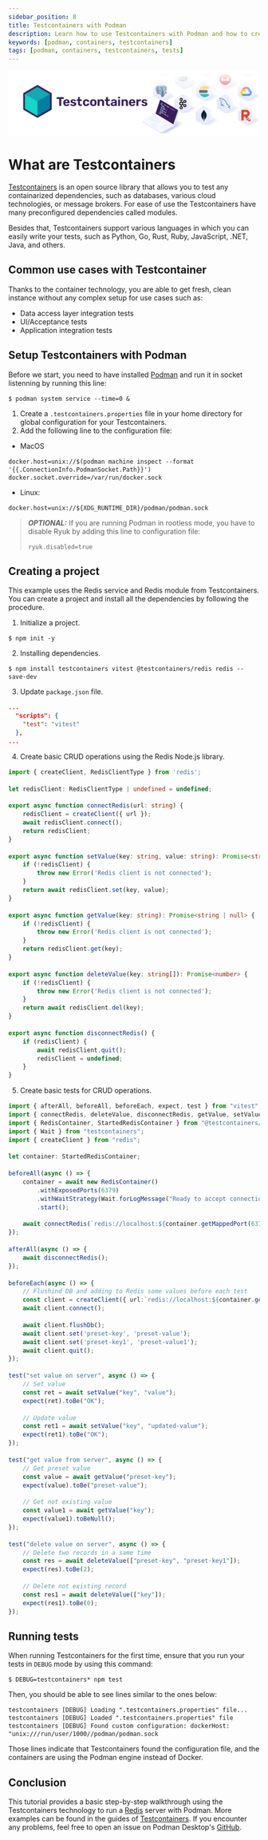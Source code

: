 ```yaml
---
sidebar_position: 8
title: Testcontainers with Podman
description: Learn how to use Testcontainers with Podman and how to create basic tests using Testcontainers technology!
keywords: [podman, containers, testcontainers]
tags: [podman, containers, testcontainers, tests]
---
```


![plane](img/testcontainers.png)

# What are Testcontainers

[Testcontainers](https://testcontainers.com/) is an open source library that allows you to test any containarized dependencies, such as databases, various cloud technologies, or message brokers. For ease of use the Testcontainers have many preconfigured dependencies called modules.

Besides that, Testcontainers support various languages in which you can easily write your tests, such as Python, Go, Rust, Ruby, JavaScript, .NET, Java, and others.

## Common use cases with Testcontainer

Thanks to the container technology, you are able to get fresh, clean instance without any complex setup for use cases such as:

- Data access layer integration tests
- UI/Acceptance tests
- Application integration tests

## Setup Testcontainers with Podman

Before we start, you need to have installed [Podman](https://podman.io/) and run it in socket listenning by running this line:

```shell-session
$ podman system service --time=0 &
```

1. Create a `.testcontainers.properties` file in your home directory for global configuration for your Testcontainers.
2. Add the following line to the configuration file:

- MacOS

```.testcontainers.properties
docker.host=unix://$(podman machine inspect --format '{{.ConnectionInfo.PodmanSocket.Path}}')
docker.socket.override=/var/run/docker.sock
```

- Linux:

```.testcontainers.properties
docker.host=unix://${XDG_RUNTIME_DIR}/podman/podman.sock
```

> **_OPTIONAL:_** If you are running Podman in rootless mode, you have to disable Ryuk by adding this line to configuration file:
>
> ```.testcontainers.properties
> ryuk.disabled=true
> ```

## Creating a project

This example uses the Redis service and Redis module from Testcontainers. You can create a project and install all the dependencies by following the procedure.

1. Initialize a project.

```shell-session
$ npm init -y
```

2. Installing dependencies.

```shell-session
$ npm install testcontainers vitest @testcontainers/redis redis --save-dev
```

3. Update `package.json` file.

```package.json
...
  "scripts": {
    "test": "vitest"
  },
...
```

4. Create basic CRUD operations using the Redis Node.js library.

```index.ts
import { createClient, RedisClientType } from 'redis';

let redisClient: RedisClientType | undefined = undefined;

export async function connectRedis(url: string) {
    redisClient = createClient({ url });
    await redisClient.connect();
    return redisClient;
}

export async function setValue(key: string, value: string): Promise<string | null> {
    if (!redisClient) {
        throw new Error('Redis client is not connected');
    }
    return await redisClient.set(key, value);
}

export async function getValue(key: string): Promise<string | null> {
    if (!redisClient) {
        throw new Error('Redis client is not connected');
    }
    return redisClient.get(key);
}

export async function deleteValue(key: string[]): Promise<number> {
    if (!redisClient) {
        throw new Error('Redis client is not connected');
    }
    return await redisClient.del(key);
}

export async function disconnectRedis() {
    if (redisClient) {
        await redisClient.quit();
        redisClient = undefined;
    }
}
```

5. Create basic tests for CRUD operations.

```index.spec.ts
import { afterAll, beforeAll, beforeEach, expect, test } from "vitest";
import { connectRedis, deleteValue, disconnectRedis, getValue, setValue } from ".";
import { RedisContainer, StartedRedisContainer } from "@testcontainers/redis";
import { Wait } from "testcontainers";
import { createClient } from "redis";

let container: StartedRedisContainer;

beforeAll(async () => {
    container = await new RedisContainer()
        .withExposedPorts(6379)
        .withWaitStrategy(Wait.forLogMessage("Ready to accept connections"))
        .start();

    await connectRedis(`redis://localhost:${container.getMappedPort(6379)}`);
});

afterAll(async () => {
    await disconnectRedis();
});

beforeEach(async () => {
    // Flushind DB and adding to Redis some values before each test
    const client = createClient({ url:`redis://localhost:${container.getMappedPort(6379)}` });
    await client.connect();

    await client.flushDb();
    await client.set('preset-key', 'preset-value');
    await client.set('preset-key1', 'preset-value1');
    await client.quit();
});

test("set value on server", async () => {
    // Set value
    const ret = await setValue("key", "value");
    expect(ret).toBe("OK");

    // Update value
    const ret1 = await setValue("key", "updated-value");
    expect(ret1).toBe("OK");
});

test("get value from server", async () => {
    // Get preset value
    const value = await getValue("preset-key");
    expect(value).toBe("preset-value");

    // Get not existing value
    const value1 = await getValue("key");
    expect(value1).toBeNull();
});

test("delete value on server", async () => {
    // Delete two records in a same time
    const res = await deleteValue(["preset-key", "preset-key1"]);
    expect(res).toBe(2);

    // Delete not existing record
    const res1 = await deleteValue(["key"]);
    expect(res1).toBe(0);
});
```

## Running tests

When running Testcontainers for the first time, ensure that you run your tests in `DEBUG` mode by using this command:

```shell-session
$ DEBUG=testcontainers* npm test
```

Then, you should be able to see lines similar to the ones below:

```console
testcontainers [DEBUG] Loading ".testcontainers.properties" file...
testcontainers [DEBUG] Loaded ".testcontainers.properties" file
testcontainers [DEBUG] Found custom configuration: dockerHost: "unix:///run/user/1000//podman/podman.sock
```

Those lines indicate that Testcontainers found the configuration file, and the containers are using the Podman engine instead of Docker.

## Conclusion

This tutorial provides a basic step-by-step walkthrough using the Testcontainers technology to run a [Redis](https://redis.io/) server with Podman. More examples can be found in the guides of [Testcontainers](https://testcontainers.com/guides/). If you encounter any problems, feel free to open an issue on Podman Desktop's [GitHub](https://github.com/podman-desktop/podman-desktop/issues).
